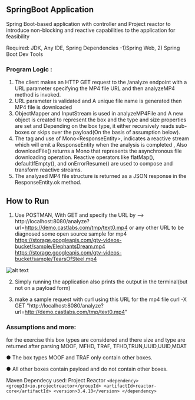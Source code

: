 ## SpringBoot Application
Spring Boot-based application with controller and Project reactor  to introduce non-blocking and reactive capabilities to the application for feasibility

Required: JDK, Any IDE,  Spring Dependencies -1)Spring Web, 2) Spring Boot Dev Tools

### Program Logic :
1. The client makes an HTTP GET request to the /analyze endpoint with a URL parameter specifying the MP4 file URL and then analyzeMP4 method is invoked.
2. URL parameter is validated and A unique file name is generated then MP4 file is downloaded
3. ObjectMapper and InputStream is used in analyzeMP4File and A new object is created to represent the box and the type and size properties are set and Depending on the box type, it either recursively reads sub-boxes or skips over the payload(On the basis of assumption below).
4. The tag and use of Mono<ResponseEntity<String>>, indicates a reactive stream which will emit a ResponseEntity<String> when the analysis is completed , Also downloadFile() returns a Mono<String> that represents the asynchronous file downloading operation. Reactive operators like flatMap(), defaultIfEmpty(), and onErrorResume() are used to compose and transform reactive streams.
5. The analyzed MP4 file structure is returned as a JSON response in the ResponseEntity.ok method.


## How to Run
1) Use POSTMAN, With GET and specify the URL by
--> http://localhost:8080/analyze?url=https://demo.castlabs.com/tmp/text0.mp4
or any other URL to be diagnosed some open source sample for mp4
https://storage.googleapis.com/gtv-videos-bucket/sample/ElephantsDream.mp4
https://storage.googleapis.com/gtv-videos-bucket/sample/TearsOfSteel.mp4


![alt text](https://imgtr.ee/images/2023/05/15/v1rCi.png)


2) Simply running the application also prints the output in the terminal(but not on a payload form)

3) make a sample request with curl using this URL for the mp4 file
curl -X GET "http://localhost:8080/analyze?url=http://demo.castlabs.com/tmp/text0.mp4"


### Assumptions and more:
for the exercise this box types are considered and there size and type are returned after parsing
MOOF, MFHD, TRAF, TFHD,TRUN,UUID,UUID,MDAT

● The box types MOOF and TRAF only contain other boxes.

● All other boxes contain payload and do not contain other boxes.

Maven Dependecy used: Project Reactor
    ```
    <dependency>
           <groupId>io.projectreactor</groupId>
           <artifactId>reactor-core</artifactId>
           <version>3.4.10</version>
       </dependency>
       ```
